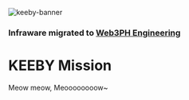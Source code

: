![keeby-banner](https://github.com/KeebyTools/.github/assets/85150796/0403479b-b069-423b-b1b8-aa901de88081)

### Infraware migrated to [Web3PH Engineering](https://github.com/Web3Philippines)

# KEEBY Mission
Meow meow, Meoooooooow~
